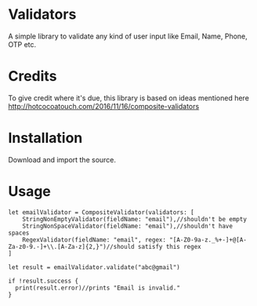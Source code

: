 # Validators
A simple library to validate any kind of user input like Email, Name, Phone, OTP etc.

# Credits
To give credit where it's due, this library is based on ideas mentioned here http://hotcocoatouch.com/2016/11/16/composite-validators

# Installation
Download and import the source.

# Usage

    let emailValidator = CompositeValidator(validators: [
        StringNonEmptyValidator(fieldName: "email"),//shouldn't be empty
        StringNonSpaceValidator(fieldName: "email"),//shouldn't have spaces
        RegexValidator(fieldName: "email", regex: "[A-Z0-9a-z._%+-]+@[A-Za-z0-9.-]+\\.[A-Za-z]{2,}")//should satisfy this regex
    ]
            
    let result = emailValidator.validate("abc@gmail")
                    
    if !result.success {
      print(result.error)//prints "Email is invalid."
    }

            

